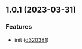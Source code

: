 

## 1.0.1 (2023-03-31)


### Features

* init ([d320381](https://github.com/dingff/vite-plugin-react-mpa/commit/d320381f3e0c86666277e079544e8c2a5d36e2a1))